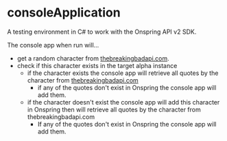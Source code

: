 # consoleApplication
A testing environment in C# to work with the Onspring API v2 SDK.

The console app when run will...
	
- get a random character from [thebreakingbadapi.com](https://thebreakingbadapi.com/).
- check if this character exists in the target alpha instance
	- if the character exists the console app will retrieve all quotes by the character from [thebreakingbadapi.com](https://thebreakingbadapi.com/)
		- if any of the quotes don't exist in Onspring the console app will add them.
	- if the character doesn't exist the console app will add this character in Onspring then will retrieve all quotes by the character from thebreakingbadapi.com
		- If any of the quotes don't exist in Onspring the console app will add them.
